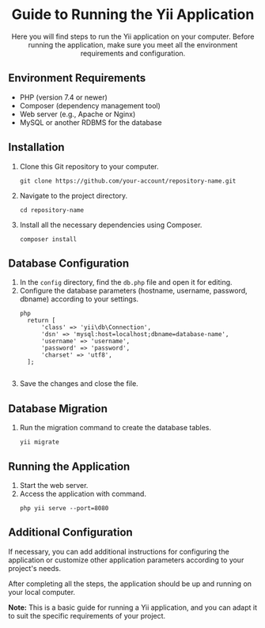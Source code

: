 <h1 align="center">Guide to Running the Yii Application</h1>

<p align="center">Here you will find steps to run the Yii application on your computer. Before running the application, make sure you meet all the environment requirements and configuration.</p>

<h2>Environment Requirements</h2>
<ul>
  <li>PHP (version 7.4 or newer)</li>
  <li>Composer (dependency management tool)</li>
  <li>Web server (e.g., Apache or Nginx)</li>
  <li>MySQL or another RDBMS for the database</li>
</ul>

<h2>Installation</h2>
<ol>
  <li>Clone this Git repository to your computer.</li>
  <pre><code>git clone https://github.com/your-account/repository-name.git</code></pre>
  
  <li>Navigate to the project directory.</li>
  <pre><code>cd repository-name</code></pre>
  
  <li>Install all the necessary dependencies using Composer.</li>
  <pre><code>composer install</code></pre>
</ol>

<h2>Database Configuration</h2>
<ol>
  <li>In the <code>config</code> directory, find the <code>db.php</code> file and open it for editing.</li>
  
  <li>Configure the database parameters (hostname, username, password, dbname) according to your settings.</li>
  <pre><code>php
  return [
      'class' => 'yii\db\Connection',
      'dsn' => 'mysql:host=localhost;dbname=database-name',
      'username' => 'username',
      'password' => 'password',
      'charset' => 'utf8',
  ];
  </code></pre>
  
  <li>Save the changes and close the file.</li>
</ol>

<h2>Database Migration</h2>
<ol>
  <li>Run the migration command to create the database tables.</li>
  <pre><code>yii migrate</code></pre>
</ol>

<h2>Running the Application</h2>
<ol>
  <li>Start the web server.</li>
  
  <li>Access the application with command.</li>
  <pre><code>php yii serve --port=8080</code></pre>
</ol>

<h2>Additional Configuration</h2>
<p>If necessary, you can add additional instructions for configuring the application or customize other application parameters according to your project's needs.</p>

<p>After completing all the steps, the application should be up and running on your local computer.</p>

<p><strong>Note:</strong> This is a basic guide for running a Yii application, and you can adapt it to suit the specific requirements of your project.</p>
